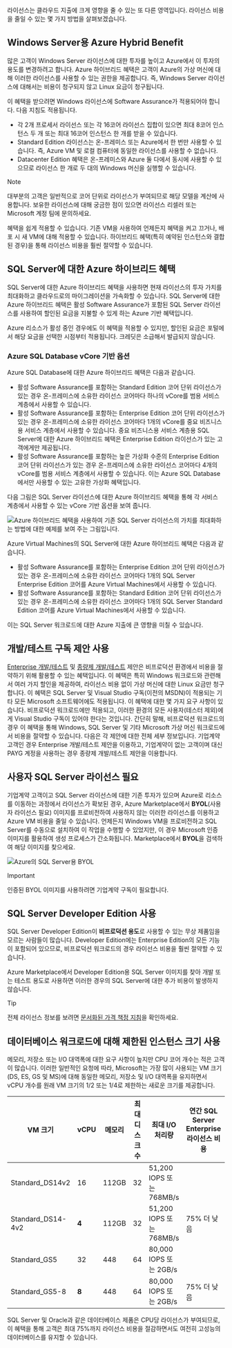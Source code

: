 라이선스는 클라우드 지출에 크게 영향을 줄 수 있는 또 다른 영역입니다. 라이선스 비용을 줄일 수 있는 몇 가지 방법을 살펴보겠습니다.

## <a name="azure-hybrid-benefit-for-windows-server"></a>Windows Server용 Azure Hybrid Benefit

많은 고객이 Windows Server 라이선스에 대한 투자를 높이고 Azure에서 이 투자의 용도를 변경하려고 합니다. Azure 하이브리드 혜택은 고객이 Azure의 가상 머신에 대해 이러한 라이선스를 사용할 수 있는 권한을 제공합니다. 즉, Windows Server 라이선스에 대해서는 비용이 청구되지 않고 Linux 요금이 청구됩니다. 

이 혜택을 받으려면 Windows 라이선스에 Software Assurance가 적용되어야 합니다. 다음 지침도 적용됩니다.

- 각 2개 프로세서 라이선스 또는 각 16코어 라이선스 집합이 있으면 최대 8코어 인스턴스 두 개 또는 최대 16코어 인스턴스 한 개를 받을 수 있습니다.
- Standard Edition 라이선스는 온-프레미스 또는 Azure에서 한 번만 사용할 수 있습니다. 즉, Azure VM 및 로컬 컴퓨터에 동일한 라이선스를 사용할 수 없습니다.
- Datacenter Edition 혜택은 온-프레미스와 Azure 둘 다에서 동시에 사용할 수 있으므로 라이선스 한 개로 두 대의 Windows 머신을 실행할 수 있습니다.

> [!NOTE]
> 대부분의 고객은 일반적으로 코어 단위로 라이선스가 부여되므로 해당 모델을 계산에 사용합니다. 보유한 라이선스에 대해 궁금한 점이 있으면 라이선스 리셀러 또는 Microsoft 계정 팀에 문의하세요.

혜택을 쉽게 적용할 수 있습니다. 기존 VM을 사용하여 언제든지 혜택을 켜고 끄거나, 배포 시 새 VM에 대해 적용할 수 있습니다. 하이브리드 혜택(특히 예약된 인스턴스와 결합된 경우)을 통해 라이선스 비용을 훨씬 절약할 수 있습니다.

## <a name="azure-hybrid-benefit-for-sql-server"></a>SQL Server에 대한 Azure 하이브리드 혜택

SQL Server에 대한 Azure 하이브리드 혜택을 사용하면 현재 라이선스의 투자 가치를 최대화하고 클라우드로의 마이그레이션을 가속화할 수 있습니다. SQL Server에 대한 Azure 하이브리드 혜택은 활성 Software Assurance가 포함된 SQL Server 라이선스를 사용하여 할인된 요금을 지불할 수 있게 하는 Azure 기반 혜택입니다.

Azure 리소스가 활성 중인 경우에도 이 혜택을 적용할 수 있지만, 할인된 요금은 포털에서 해당 요금을 선택한 시점부터 적용됩니다. 크레딧은 소급해서 발급되지 않습니다.

### <a name="azure-sql-database-vcore-based-options"></a>Azure SQL Database vCore 기반 옵션

Azure SQL Database에 대한 Azure 하이브리드 혜택은 다음과 같습니다.

- 활성 Software Assurance를 포함하는 Standard Edition 코어 단위 라이선스가 있는 경우 온-프레미스에 소유한 라이선스 코어마다 하나의 vCore를 범용 서비스 계층에서 사용할 수 있습니다.
- 활성 Software Assurance를 포함하는 Enterprise Edition 코어 단위 라이선스가 있는 경우 온-프레미스에 소유한 라이선스 코어마다 1개의 vCore를 중요 비즈니스용 서비스 계층에서 사용할 수 있습니다. 중요 비즈니스용 서비스 계층용 SQL Server에 대한 Azure 하이브리드 혜택은 Enterprise Edition 라이선스가 있는 고객에게만 제공됩니다.
- 활성 Software Assurance를 포함하는 높은 가상화 수준의 Enterprise Edition 코어 단위 라이선스가 있는 경우 온-프레미스에 소유한 라이선스 코어마다 4개의 vCore를 범용 서비스 계층에서 사용할 수 있습니다. 이는 Azure SQL Database에서만 사용할 수 있는 고유한 가상화 혜택입니다.

다음 그림은 SQL Server 라이선스에 대한 Azure 하이브리드 혜택을 통해 각 서비스 계층에서 사용할 수 있는 vCore 기반 옵션을 보여 줍니다.

![Azure 하이브리드 혜택을 사용하여 기존 SQL Server 라이선스의 가치를 최대화하는 방법에 대한 예제를 보여 주는 그림입니다.](../media-drafts/5-sql-tradein-value.png)

Azure Virtual Machines의 SQL Server에 대한 Azure 하이브리드 혜택은 다음과 같습니다.

- 활성 Software Assurance를 포함하는 Enterprise Edition 코어 단위 라이선스가 있는 경우 온-프레미스에 소유한 라이선스 코어마다 1개의 SQL Server Enterprise Edition 코어를 Azure Virtual Machines에서 사용할 수 있습니다.
- 활성 Software Assurance를 포함하는 Standard Edition 코어 단위 라이선스가 있는 경우 온-프레미스에 소유한 라이선스 코어마다 1개의 SQL Server Standard Edition 코어를 Azure Virtual Machines에서 사용할 수 있습니다.

이는 SQL Server 워크로드에 대한 Azure 지출에 큰 영향을 미칠 수 있습니다.

## <a name="use-devtest-subscription-offers"></a>개발/테스트 구독 제안 사용

[Enterprise 개발/테스트](https://azure.microsoft.com/offers/ms-azr-0148p/) 및 [종량제 개발/테스트](https://azure.microsoft.com/offers/ms-azr-0023p/) 제안은 비프로덕션 환경에서 비용을 절약하기 위해 활용할 수 있는 혜택입니다. 이 혜택은 특히 Windows 워크로드와 관련해서 여러 가지 할인을 제공하여, 라이선스 비용 없이 가상 머신에 대한 Linux 요금만 청구합니다. 이 혜택은 SQL Server 및 Visual Studio 구독(이전의 MSDN)이 적용되는 기타 모든 Microsoft 소프트웨어에도 적용됩니다. 이 혜택에 대한 몇 가지 요구 사항이 있습니다. 비프로덕션 워크로드에만 적용되고, 이러한 환경의 모든 사용자(테스터 제외)에게 Visual Studio 구독이 있어야 한다는 것입니다. 간단히 말해, 비프로덕션 워크로드의 경우 이 혜택을 통해 Windows, SQL Server 및 기타 Microsoft 가상 머신 워크로드에서 비용을 절약할 수 있습니다.
다음은 각 제안에 대한 전체 세부 정보입니다. 기업계약 고객인 경우 Enterprise 개발/테스트 제안을 이용하고, 기업계약이 없는 고객이며 대신 PAYG 계정을 사용하는 경우 종량제 개발/테스트 제안을 이용합니다.

## <a name="bring-your-own-sql-server-license"></a>사용자 SQL Server 라이선스 필요

기업계약 고객이고 SQL Server 라이선스에 대한 기존 투자가 있으며 Azure로 리소스를 이동하는 과정에서 라이선스가 확보된 경우, Azure Marketplace에서 **BYOL**(사용자 라이선스 필요) 이미지를 프로비전하여 사용하지 않는 이러한 라이선스를 이용하고 Azure VM 비용을 줄일 수 있습니다. 언제든지 Windows VM을 프로비전하고 SQL Server를 수동으로 설치하여 이 작업을 수행할 수 있었지만, 이 경우 Microsoft 인증 이미지를 활용하여 생성 프로세스가 간소화됩니다. Marketplace에서 **BYOL**을 검색하여 해당 이미지를 찾으세요.

![Azure의 SQL Server용 BYOL](../media-drafts/5-byol-sql-server.png)

> [!IMPORTANT]
> 인증된 BYOL 이미지를 사용하려면 기업계약 구독이 필요합니다.

## <a name="use-sql-server-developer-edition"></a>SQL Server Developer Edition 사용

SQL Server Developer Edition이 **비프로덕션 용도**로 사용할 수 있는 무상 제품임을 모르는 사람들이 많습니다. Developer Edition에는 Enterprise Edition의 모든 기능이 포함되어 있으므로, 비프로덕션 워크로드의 경우 라이선스 비용을 훨씬 절약할 수 있습니다.

Azure Marketplace에서 Developer Edition용 SQL Server 이미지를 찾아 개발 또는 테스트 용도로 사용하면 이러한 경우의 SQL Server에 대한 추가 비용이 발생하지 않습니다. 

> [!TIP]
> 전체 라이선스 정보를 보려면 [문서화된 가격 책정 지침](https://docs.microsoft.com/azure/virtual-machines/windows/sql/virtual-machines-windows-sql-server-pricing-guidance)을 확인하세요.

## <a name="use-constrained-instance-sizes-for-database-workloads"></a>데이터베이스 워크로드에 대해 제한된 인스턴스 크기 사용 

메모리, 저장소 또는 I/O 대역폭에 대한 요구 사항이 높지만 CPU 코어 개수는 적은 고객이 많습니다. 이러한 일반적인 요청에 따라, Microsoft는 가장 많이 사용되는 VM 크기(DS, ES, GS 및 MS)에 대해 동일한 메모리, 저장소 및 I/O 대역폭을 유지하면서 vCPU 개수를 원래 VM 크기의 1/2 또는 1/4로 제한하는 새로운 크기를 제공합니다.

| VM 크기 | vCPU | 메모리 | 최대 디스크 수 | 최대 I/O 처리량 | 연간 SQL Server Enterprise 라이선스 비용 | 연간 총비용(계산 + 라이선스) |
|---------|-------|--------|-----------|--------------------|-----------------------------------------------|---------------------------|
| Standard_DS14v2   | 16 | 112GB | 32 | 51,200 IOPS 또는 768MB/s |           |           |
| Standard_DS14-4v2 | **4**  | 112GB | 32 | 51,200 IOPS 또는 768MB/s | 75% 더 낮음 | 57% 더 낮음 |
| Standard_GS5      | 32 | 448    | 64 | 80,000 IOPS 또는 2GB/s   |           |           |
| Standard_GS5-8    | **8**  | 448    | 64 | 80,000 IOPS 또는 2GB/s   | 75% 더 낮음 | 42% 더 낮음 |

SQL Server 및 Oracle과 같은 데이터베이스 제품은 CPU당 라이선스가 부여되므로, 이 혜택을 통해 고객은 최대 75%까지 라이선스 비용을 절감하면서도 여전히 고성능의 데이터베이스를 유지할 수 있습니다. 
